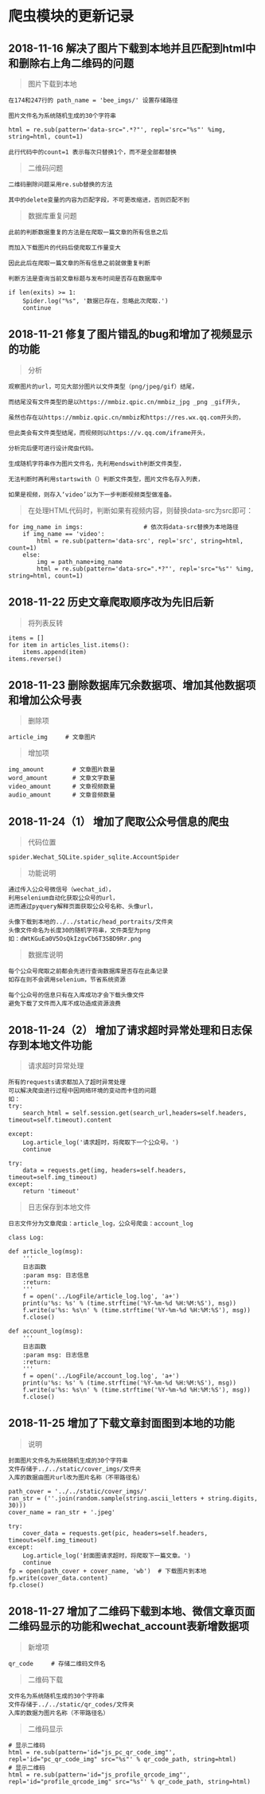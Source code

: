 # 爬虫模块的更新记录  

## 2018-11-16 解决了图片下载到本地并且匹配到html中和删除右上角二维码的问题
 
> 图片下载到本地  

	在174和247行的 path_name = 'bee_imgs/' 设置存储路径  
	
	图片文件名为系统随机生成的30个字符串  
	
	html = re.sub(pattern='data-src=".*?"', repl='src="%s"' %img, string=html, count=1) 
	
	此行代码中的count=1 表示每次只替换1个，而不是全部都替换
	  
	  
> 二维码问题 
  
	二维码删除问题采用re.sub替换的方法  
	
	其中的delete变量的内容为匹配字段，不可更改缩进，否则匹配不到
  
  

>数据库重复问题

	此前的判断数据重复的方法是在爬取一篇文章的所有信息之后  
	
	而加入下载图片的代码后使爬取工作量变大  
	
	因此此后在爬取一篇文章的所有信息之前就做重复判断  
	
	判断方法是查询当前文章标题与发布时间是否存在数据库中
	
	if len(exits) >= 1:
		Spider.log("%s", '数据已存在，忽略此次爬取.')
		continue

## 2018-11-21 修复了图片错乱的bug和增加了视频显示的功能

> 分析    
    
    观察图片的url，可见大部分图片以文件类型（png/jpeg/gif）结尾，
    
    而结尾没有文件类型的是以https://mmbiz.qpic.cn/mmbiz_jpg _png _gif开头,
    
    虽然也存在以https://mmbiz.qpic.cn/mmbiz和https://res.wx.qq.com开头的，
    
    但此类会有文件类型结尾，而视频则以https://v.qq.com/iframe开头，
    
    分析完后便可进行设计爬虫代码。
    
    生成随机字符串作为图片文件名，先利用endswith判断文件类型，
    
    无法判断时再利用startswith（）判断文件类型，图片文件名存入列表，
    
    如果是视频，则存入‘video’以为下一步判断视频类型做准备。
    
> 在处理HTML代码时，判断如果有视频内容，则替换data-src为src即可：

    for img_name in imgs:                 # 依次将data-src替换为本地路径
        if img_name == 'video':
            html = re.sub(pattern='data-src', repl='src', string=html, count=1)
        else:
            img = path_name+img_name
            html = re.sub(pattern='data-src=".*?"', repl='src="%s"' %img, string=html, count=1)
            
## 2018-11-22 历史文章爬取顺序改为先旧后新

> 将列表反转

    items = []
    for item in articles_list.items():
        items.append(item)
    items.reverse()
    
## 2018-11-23 删除数据库冗余数据项、增加其他数据项和增加公众号表

> 删除项

    article_img     # 文章图片 
    
> 增加项

    img_amount        # 文章图片数量
    word_amount       # 文章文字数量
    video_amount      # 文章视频数量
    audio_amount      # 文章音频数量
    
## 2018-11-24（1） 增加了爬取公众号信息的爬虫

> 代码位置

    spider.Wechat_SQLite.spider_sqlite.AccountSpider

> 功能说明

    通过传入公众号微信号（wechat_id），
    利用selenium自动化获取公众号的url，
    进而通过pyquery解释页面获取公众号名称、头像url，
    
    头像下载到本地的../../static/head_portraits/文件夹
    头像文件命名为长度30的随机字符串，文件类型为png
    如：dWtKGuEa0V5OsQkIzgvCb6T3SBD9Rr.png
    
> 数据库说明

    每个公众号爬取之前都会先进行查询数据库是否存在此条记录
    如存在则不会调用selenium，节省系统资源
    
    每个公众号的信息只有在入库成功才会下载头像文件
    避免下载了文件而入库不成功造成资源浪费
    
## 2018-11-24（2） 增加了请求超时异常处理和日志保存到本地文件功能

> 请求超时异常处理

    所有的requests请求都加入了超时异常处理
    可以解决爬虫进行过程中因网络环境的变动而卡住的问题
    如：
    try:
        search_html = self.session.get(search_url,headers=self.headers, timeout=self.timeout).content

    except:
        Log.article_log('请求超时，将爬取下一个公众号。')
        continue
        
    try:
        data = requests.get(img, headers=self.headers, timeout=self.img_timeout)
    except:
        return 'timeout'
        
> 日志保存到本地文件

    日志文件分为文章爬虫：article_log，公众号爬虫：account_log
    
    class Log:

    def article_log(msg):
        '''
        日志函数
        :param msg: 日志信息
        :return:
        '''
        f = open('../LogFile/article_log.log', 'a+')
        print(u'%s: %s' % (time.strftime('%Y-%m-%d %H:%M:%S'), msg))
        f.write(u'%s: %s\n' % (time.strftime('%Y-%m-%d %H:%M:%S'), msg))
        f.close()

    def account_log(msg):
        '''
        日志函数
        :param msg: 日志信息
        :return:
        '''
        f = open('../LogFile/account_log.log', 'a+')
        print(u'%s: %s' % (time.strftime('%Y-%m-%d %H:%M:%S'), msg))
        f.write(u'%s: %s\n' % (time.strftime('%Y-%m-%d %H:%M:%S'), msg))
        f.close()
        
## 2018-11-25 增加了下载文章封面图到本地的功能

> 说明
    
    封面图片文件名为系统随机生成的30个字符串
    文件存储于../../static/cover_imgs/文件夹
    入库的数据由图片url改为图片名称（不带路径名）
    
    path_cover = '../../static/cover_imgs/'
    ran_str = (''.join(random.sample(string.ascii_letters + string.digits, 30)))
    cover_name = ran_str + '.jpeg'

    try:
        cover_data = requests.get(pic, headers=self.headers, timeout=self.img_timeout)
    except:
        Log.article_log('封面图请求超时，将爬取下一篇文章。')
        continue
    fp = open(path_cover + cover_name, 'wb')  # 下载图片到本地
    fp.write(cover_data.content)
    fp.close()
    
## 2018-11-27 增加了二维码下载到本地、微信文章页面二维码显示的功能和wechat_account表新增数据项

> 新增项

    qr_code     # 存储二维码文件名
    
> 二维码下载

    文件名为系统随机生成的30个字符串
    文件存储于../../static/qr_codes/文件夹
    入库的数据为图片名称（不带路径名）
    
> 二维码显示

    # 显示二维码
    html = re.sub(pattern='id="js_pc_qr_code_img"', repl='id="pc_qr_code_img" src="%s"' % qr_code_path, string=html)
    # 显示二维码
    html = re.sub(pattern='id="js_profile_qrcode_img"', repl='id="profile_qrcode_img" src="%s"' % qr_code_path, string=html)
    

   

    
